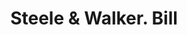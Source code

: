 ---
doi: 10.7916/D8R22CCS
date_other: '1890'
date_other_textual: 1890-1899
form: printed ephemera
genre:
- Invoices
name:
- Steele & Walker
object_in_context_url: https://biggert.cul.columbia.edu/items/view/ave_biggert_00698
subject_hierarchical_geographic:
- St. Joseph, Missouri, United States
subject_name:
- Steele & Walker
title: Steele & Walker. Bill
sort_title: Steele & Walker. Bill
call_number: ave_biggert_00698
coordinates:
- 39.75805555555556,-94.83666666666666
pid: ave_biggert_00698
identifiers: ave_biggert_00698
thumbnail: https://derivativo-3.library.columbia.edu/iiif/2/ldpd:345554/full/!256,256/0/native.jpg
permalink: "/biggert/ave_biggert_00698/"
layout: iiif-image-page
---